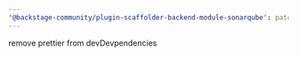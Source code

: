 ```yaml
---
'@backstage-community/plugin-scaffolder-backend-module-sonarqube': patch
---
```


remove prettier from devDevpendencies
